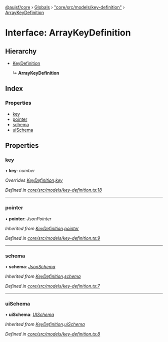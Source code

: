 [@aujsf/core](../README.md) › [Globals](../globals.md) › ["core/src/models/key-definition"](../modules/_core_src_models_key_definition_.md) › [ArrayKeyDefinition](_core_src_models_key_definition_.arraykeydefinition.md)

# Interface: ArrayKeyDefinition

## Hierarchy

* [KeyDefinition](_core_src_models_key_definition_.keydefinition.md)

  ↳ **ArrayKeyDefinition**

## Index

### Properties

* [key](_core_src_models_key_definition_.arraykeydefinition.md#key)
* [pointer](_core_src_models_key_definition_.arraykeydefinition.md#pointer)
* [schema](_core_src_models_key_definition_.arraykeydefinition.md#schema)
* [uiSchema](_core_src_models_key_definition_.arraykeydefinition.md#uischema)

## Properties

###  key

• **key**: *number*

*Overrides [KeyDefinition](_core_src_models_key_definition_.keydefinition.md).[key](_core_src_models_key_definition_.keydefinition.md#key)*

*Defined in [core/src/models/key-definition.ts:18](https://github.com/jbockle/au-jsonschema-form/blob/edb7bd4/packages/core/src/models/key-definition.ts#L18)*

___

###  pointer

• **pointer**: *JsonPointer*

*Inherited from [KeyDefinition](_core_src_models_key_definition_.keydefinition.md).[pointer](_core_src_models_key_definition_.keydefinition.md#pointer)*

*Defined in [core/src/models/key-definition.ts:9](https://github.com/jbockle/au-jsonschema-form/blob/edb7bd4/packages/core/src/models/key-definition.ts#L9)*

___

###  schema

• **schema**: *[JsonSchema](../modules/_core_src_models_json_schema_.md#jsonschema)*

*Inherited from [KeyDefinition](_core_src_models_key_definition_.keydefinition.md).[schema](_core_src_models_key_definition_.keydefinition.md#schema)*

*Defined in [core/src/models/key-definition.ts:7](https://github.com/jbockle/au-jsonschema-form/blob/edb7bd4/packages/core/src/models/key-definition.ts#L7)*

___

###  uiSchema

• **uiSchema**: *[UISchema](_core_src_models_ui_schema_.uischema.md)*

*Inherited from [KeyDefinition](_core_src_models_key_definition_.keydefinition.md).[uiSchema](_core_src_models_key_definition_.keydefinition.md#uischema)*

*Defined in [core/src/models/key-definition.ts:8](https://github.com/jbockle/au-jsonschema-form/blob/edb7bd4/packages/core/src/models/key-definition.ts#L8)*
